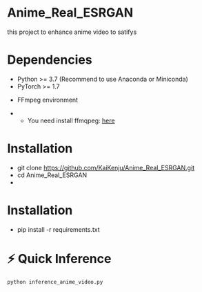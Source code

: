 # Anime_Real_ESRGAN
this project to enhance anime video to satifys

# Dependencies 
- Python >= 3.7 (Recommend to use Anaconda or Miniconda)
- PyTorch >= 1.7
* FFmpeg environment
- - You need install ffmqpeg: [here](https://kdata.vn/tin-tuc/huong-dan-cach-cai-dat-ffmpeg-tren-windows-cuc-ky-don-gian)
# Installation
- git clone https://github.com/KaiKenju/Anime_Real_ESRGAN.git
- cd Anime_Real_ESRGAN
- 
# Installation
- pip install -r requirements.txt

# ⚡ Quick Inference
```bash
python inference_anime_video.py
```

